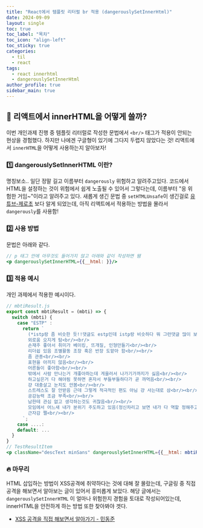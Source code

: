 ```yaml
---
title: "React에서 템플릿 리터럴 br 적용 (dangerouslySetInnerHtml)"
date: 2024-09-09
layout: single
toc: true
toc_label: "목차"
toc_icon: "align-left"
toc_sticky: true
categories:
  - til
  - react
tags:
  - react innerhtml
  - dangerouslySetInnerHtml
author_profile: true
sidebar_main: true
---
```


## :ledger: 리액트에서 innerHTML을 어떻게 쓸까?

이번 개인과제 진행 중 템플릿 리터럴로 작성한 문법에서 `<br/>` 태그가 적용이 안되는 현상을 경험했다. 하지만 나에겐 구글형이 있기에 그다지 두렵지 않았다는 것! 리액트에서 `innerHTML`을 어떻게 사용하는지 알아보자!

### :one: dangerouslySetInnerHTML 이란?

명칭보소.. 일단 정말 길고 이름부터 `dangerously` 위험하고 알려주고있다. 코드에서 HTML을 설정하는 것이 위험에서 쉽게 노출될 수 있어서 그렇다는데, 이름부터 "응 위험한 거임~"이라고 알려주고 있다. 새롭게 생긴 문법 중 `setHTMLUnsafe`이 생긴걸로 [유튜브-제로초](https://www.youtube.com/shorts/rYtl-kVPWwk) 보다 알게 되었는데, 아직 리액트에서 적용하는 방법을 몰라서 `dangerously`를 사용함!

### :two: 사용 방법

문법은 아래와 같다.

```jsx
// p 태그 안에 아무것도 들어가지 않고 아래와 같이 작성하면 됌
<p dangerouslySetInnerHTML={{__html: }}/>
```

### :three: 적용 예시

개인 과제에서 적용한 예시이다.

```jsx
// mbtiResult.js
export const mbtiResult = (mbti) => {
  switch (mbti) {
    case "ESTP" :
      return `
        (*istp랑 좀 비슷한 듯!!댓글도 estp인데 istp랑 비슷하다 뭐 그런댓글 많이 보임 둘이 좀 호환되는거같아)<br/><br/>
        외로움 오지게 탐<br/><br/>
        손재주 좋아서 취미가 베이킹, 뜨개질, 인형만들기<br/><br/>
        리더쉽 있음 조별활동 조장 혹은 반장 도맡아 함<br/><br/>
        좀 관종<br/><br/>
        표현을 아끼지 않음<br/><br/>
        어른들이 좋아함<br/><br/>
        밖에서 사람 만나는거 개좋아하는데 게을러서 나가기가까지가 싫음<br/><br/>
        하고싶은거 다 해야됨 못하면 혼자서 부들부들하다가 곧 까먹음<br/><br/>
        걍 대충살고 눈치도 안봄<br/><br/>
        스트레스도 잘 안받음 근데 그렇게 적극적인 편도 아님 걍 사는대로 삼<br/><br/>
        공감능력 조금 부족<br/><br/>
        남한테 관심 없고 생각하는것도 귀찮음<br/><br/>
        모임에서 어느새 내가 분위기 주도하고 있음(정신차리고 보면 내가 다 역할 정해주고 조장하고 있음)<br/><br/>
        근자감 쩔<br/><br/>
      `;
    case ....:
    default: ...
  }
}
// TestResultItem
<p className="descText minSans" dangerouslySetInnerHTML={{__html: mbtiResult(data.result)}} />

```

### :fire: 마무리

HTML 삽입하는 방법이 XSS공격에 취약하다는 것에 대해 잘 몰랐는데, 구글링 중 직접 공격을 해보면서 알아보는 글이 있어서 흥미롭게 보았다. 해당 글에서는 `dangerouslySetInnerHTML` 이 얼마나 위험한지 경험을 토대로 작성되어있는데, innerHTML을 안전하게 하는 방법 또한 찾아봐야 겟다.

- [XSS 공격을 직접 해보면서 알아가기 - 민동준](https://dj-min43.medium.com/xss-%EA%B3%B5%EA%B2%A9%EC%9D%84-%EC%A7%81%EC%A0%91-%ED%95%B4%EB%B3%B4%EB%A9%B4%EC%84%9C-%EC%95%8C%EC%95%84%EB%B3%B4%EA%B8%B0-c2c1d9baf7ec)
